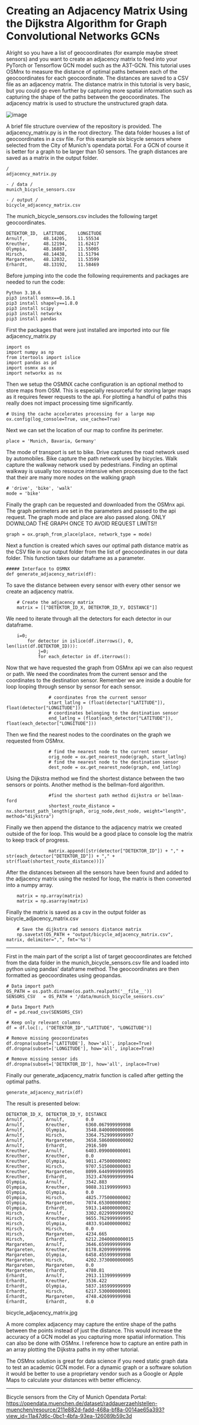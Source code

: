 # Creating an Adjacency Matrix Using the Dijkstra Algorithm for Graph Convolutional Networks GCNs

Alright so you have a list of geocoordinates (for example maybe street sensors) and you want to create an adjacency matrix to feed into your PyTorch or Tensorflow GCN model such as the A3T-GCN. This tutorial uses OSMnx to measure the distance of optimal paths between each of the geocoordinates for each geocoordinate. The distances are saved to a CSV file as an adjacency matrix. The distance matrix in this tutorial is very basic, but you could go even further by capturing more spatial information such as capturing the shape of the paths between the geocoordinates. The adjacency matrix is used to structure the unstructured graph data.

![image](https://user-images.githubusercontent.com/53316058/217098922-fb6fb157-20dd-443f-8faa-217122097361.png)

A brief file structure overview of the repository is provided. The adjacency_matrix.py is in the root directory. The data folder houses a list of geocoordinates in a csv file. For this example six bicycle sensors where selected from the City of Munich's opendata portal. For a GCN of course it is better for a graph to be larger than 50 sensors. The graph distances are saved as a matrix in the output folder.



    /
    adjacency_matrix.py

    - / data /
    munich_bicycle_sensors.csv

    - / output /
    bicycle_adjacency_matrix.csv
    
The munich_bicycle_sensors.csv includes the following target geocoordinates.

    DETEKTOR_ID,  LATITUDE,    LONGITUDE
    Arnulf,       48.14205,    11.55534
    Kreuther,     48.12194,    11.62417
    Olympia,      48.16887,    11.55005
    Hirsch,       48.14438,    11.51794
    Margareten,   48.12032,    11.53599
    Erhardt,      48.13192,    11.58469
    
Before jumping into the code the following requirements and packages are needed to run the code:

    Python 3.10.6
    pip3 install osmnx==0.16.1
    pip3 install shapely==1.8.0
    pip3 install scipy
    pip3 install networkx
    pip3 install pandas
    
First the packages that were just installed are imported into our file adjacency_matrix.py

    import os
    import numpy as np
    from itertools import islice
    import pandas as pd
    import osmnx as ox
    import networkx as nx
    
Then we setup the OSMNX cache configuration is an optional method to store maps from OSM. This is especially resourceful for storing larger maps as it requires fewer requests to the api. For plotting a handful of paths this really does not impact processing time significantly.

    # Using the cache accelerates processing for a large map
    ox.config(log_console=True, use_cache=True)

Next we can set the location of our map to confine its perimeter.

    place = 'Munich, Bavaria, Germany'

The mode of transport is set to bike. Drive captures the road network used by automobiles. Bike capture the path network used by bicycles. Walk capture the walkway network used by pedestrians. Finding an optimal walkway is usually too resource intensive when processing due to the fact that their are many more nodes on the walking graph

    # 'drive', 'bike', 'walk'
    mode = 'bike'

Finally the graph can be requested and downloaded from the OSMnx api. The graph perimeters are set in the parameters and passed to the api request. The graph mode and place are also passed along. ONLY DOWNLOAD THE GRAPH ONCE TO AVOID REQUEST LIMITS!!

    graph = ox.graph_from_place(place, network_type = mode)    

Next a function is created which saves our optimal path distance matrix as the CSV file in our output folder from the list of geocoordinates in our data folder. This function takes our dataframe as a parameter.

    ##### Interface to OSMNX    
    def generate_adjacency_matrix(df):
    
To save the distance between every sensor with every other sensor we create an adjacency matrix.

        # Create the adjacency matrix
        matrix = [["DETEKTOR_ID_X, DETEKTOR_ID_Y, DISTANCE"]]
    
We need to iterate through all the detectors for each detector in our dataframe.

        i=0;
            for detector in islice(df.iterrows(), 0, len(list(df.DETEKTOR_ID))):
                j=0;
                for each_detector in df.iterrows():

Now that we have requested the graph from OSMnx api we can also request or path. We need the coordinates from the current sensor and the coordinates to the destination sensor. Remember we are inside a double for loop looping through sensor by sensor for each sensor.

                    # coordinates from the current sensor
                    start_latlng = (float(detector["LATITUDE"]), float(detector["LONGITUDE"]))
                    # coordinates belonging to the destination sensor
                    end_latlng = (float(each_detector["LATITUDE"]), float(each_detector["LONGITUDE"]))


Then we find the nearest nodes to the coordinates on the graph we requested from OSMnx.

                    # find the nearest node to the current sensor
                    orig_node = ox.get_nearest_node(graph, start_latlng)
                    # find the nearest node to the destination sensor
                    dest_node = ox.get_nearest_node(graph, end_latlng)


Using the Dijkstra method we find the shortest distance between the two sensors or points. Another method is the bellman-ford algorithm.

                    #find the shortest path method dijkstra or bellman-ford
                    shortest_route_distance = nx.shortest_path_length(graph, orig_node,dest_node, weight="length", method="dijkstra")

Finally we then append the distance to the adjacency matrix we created outside of the for loop. This would be a good place to console log the matrix to keep track of progress.

                    matrix.append([str(detector["DETEKTOR_ID"]) + "," + str(each_detector["DETEKTOR_ID"]) + "," + str(float(shortest_route_distance))])


After the distances between all the sensors have been found and added to the adjacency matrix using the nested for loop, the matrix is then converted into a numpy array.

        matrix = np.array(matrix)
        matrix = np.asarray(matrix)

Finally the matrix is saved as a csv in the output folder as bicycle_adjacency_matrix.csv

        # Save the dijkstra rad sensors distance matrix
        np.savetxt(OS_PATH + "output/bicycle_adjacency_matrix.csv", matrix, delimiter=",", fmt='%s')


<hr />


First in the main part of the script a list of target geocoordinates are fetched from the data folder in the munich_bicycle_sensors.csv file and loaded into python using pandas' dataframe method. The geocoordinates are then formatted as geocoordinates using geopandas.

    # Data import path
    OS_PATH = os.path.dirname(os.path.realpath('__file__'))
    SENSORS_CSV   = OS_PATH + '/data/munich_bicycle_sensors.csv'

    # Data Import Path
    df = pd.read_csv(SENSORS_CSV)

    # Keep only relevant columns
    df = df.loc[:, ("DETEKTOR_ID","LATITUDE", "LONGITUDE")]

    # Remove missing geocoordinates
    df.dropna(subset=['LATITUDE'], how='all', inplace=True)
    df.dropna(subset=['LONGITUDE'], how='all', inplace=True)

    # Remove missing sensor ids
    df.dropna(subset=['DETEKTOR_ID'], how='all', inplace=True)

Finally our generate_adjacency_matrix function is called after getting the optimal paths.

    generate_adjacency_matrix(df)

The result is presented below:

    DETEKTOR_ID_X, DETEKTOR_ID_Y, DISTANCE
    Arnulf,        Arnulf,        0.0
    Arnulf,        Kreuther,      6360.067999999998
    Arnulf,        Olympia,       3548.8400000000006
    Arnulf,        Hirsch,        3364.7529999999997
    Arnulf,        Margareten,    3658.5860000000002
    Arnulf,        Erhardt,       2916.509
    Kreuther,      Arnulf,        6403.099000000001
    Kreuther,      Kreuther,      0.0
    Kreuther,      Olympia,       9011.475000000002
    Kreuther,      Hirsch,        9707.515000000003
    Kreuther,      Margareten,    8099.6449999999995
    Kreuther,      Erhardt,       3523.4769999999994
    Olympia,       Arnulf,        3542.883
    Olympia,       Kreuther,      9088.311999999993
    Olympia,       Olympia,       0.0
    Olympia,       Hirsch,        4825.775000000002
    Olympia,       Margareten,    7074.653000000002
    Olympia,       Erhardt,       5913.148000000002
    Hirsch,        Arnulf,        3302.0229999999992
    Hirsch,        Kreuther,      9655.762999999995
    Hirsch,        Olympia,       4833.914000000002
    Hirsch,        Hirsch,        0.0
    Hirsch,        Margareten,    4234.665
    Hirsch,        Erhardt,       6212.2040000000015
    Margareten,    Arnulf,        3646.659999999999
    Margareten,    Kreuther,      8178.820999999996
    Margareten,    Olympia,       6458.455999999998
    Margareten,    Hirsch,        4202.3730000000005
    Margareten,    Margareten,    0.0
    Margareten,    Erhardt,       4780.81
    Erhardt,       Arnulf,        2913.113999999999
    Erhardt,       Kreuther,      3536.422
    Erhardt,       Olympia,       5837.165999999999
    Erhardt,       Hirsch,        6217.530000000001
    Erhardt,       Margareten,    4748.426999999998
    Erhardt,       Erhardt,       0.0
bicycle_adjacency_matrix.jpg

A more complex adjacency may capture the entire shape of the paths between the points instead of just the distance. This would increase the accuracy of a GCN model as you capturing more spatial information. This can also be done with OSMnx. I reference how to capture an entire path in an array plotting the Dijkstra paths in my other tutorial.

The OSMnx solution is great for data science if you need static graph data to test an academic GCN model. For a dynamic graph or a software solution it would be better to use a proprietary vendor such as a Google or Apple Maps to calculate your distances with better efficiency.

<hr />

Bicycle sensors from the City of Munich Opendata Portal: https://opendata.muenchen.de/dataset/raddauerzaehlstellen-muenchen/resource/211e882d-fadd-468a-bf8a-0014ae65a393?view_id=11a47d6c-0bc1-4bfa-93ea-126089b59c3d
